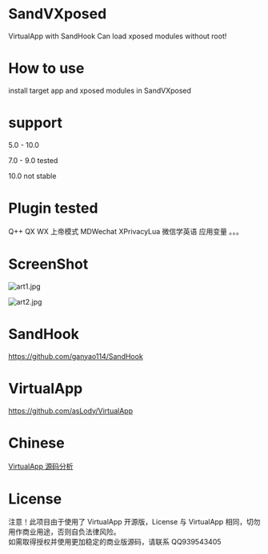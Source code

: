 # SandVXposed
VirtualApp with SandHook
Can load xposed modules without root!

# How to use

install target app and xposed modules in SandVXposed

# support

5.0 - 10.0

7.0 - 9.0 tested

10.0 not stable

# Plugin tested

Q++
QX
WX
上帝模式
MDWechat
XPrivacyLua
微信学英语
应用变量
。。。

# ScreenShot

![art1.jpg](art/art2.jpg)

![art2.jpg](art/art1.jpg)

# SandHook
https://github.com/ganyao114/SandHook

# VirtualApp
https://github.com/asLody/VirtualApp

# Chinese

[VirtualApp 源码分析](https://blog.csdn.net/ganyao939543405/article/details/76146760)

# License

注意！此项目由于使用了 VirtualApp 开源版，License 与 VirtualApp 相同，切勿用作商业用途，否则自负法律风险。  
如需取得授权并使用更加稳定的商业版源码，请联系 QQ939543405
